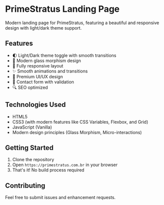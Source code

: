 # PrimeStratus Landing Page

Modern landing page for PrimeStratus, featuring a beautiful and responsive design with light/dark theme support.

## Features

- 🌓 Light/Dark theme toggle with smooth transitions
- 💎 Modern glass morphism design
- 📱 Fully responsive layout
- ✨ Smooth animations and transitions
- 🎨 Premium UI/UX design
- 📝 Contact form with validation
- 🔍 SEO optimized

## Technologies Used

- HTML5
- CSS3 (with modern features like CSS Variables, Flexbox, and Grid)
- JavaScript (Vanilla)
- Modern design principles (Glass Morphism, Micro-interactions)

## Getting Started

1. Clone the repository
2. Open `https://primestratus.com.br` in your browser
3. That's it! No build process required

## Contributing

Feel free to submit issues and enhancement requests.
